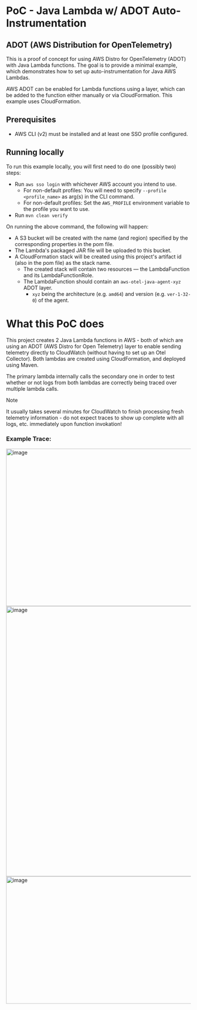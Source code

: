 # PoC - Java Lambda w/ ADOT Auto-Instrumentation
## ADOT (AWS Distribution for OpenTelemetry)

This is a proof of concept for using AWS Distro for OpenTelemetry (ADOT) with Java Lambda functions. The goal is to 
provide a minimal example, which demonstrates how to set up auto-instrumentation for Java AWS Lambdas.

AWS ADOT can be enabled for Lambda functions using a layer, which can be added to the function either manually or via 
CloudFormation. This example uses CloudFormation.

## Prerequisites
- AWS CLI (v2) must be installed and at least one SSO profile configured.

## Running locally

To run this example locally, you will first need to do one (possibly two) steps:

- Run `aws sso login` with whichever AWS account you intend to use. 
  - For non-default profiles: You will need to specify `--profile <profile_name>` as arg(s) in the CLI command.
  - For non-default profiles: Set the `AWS_PROFILE` environment variable to the profile you want to use.
- Run `mvn clean verify`

On running the above command, the following will happen:
- A S3 bucket will be created with the name (and region) specified by the corresponding properties in the pom file.
- The Lambda's packaged JAR file will be uploaded to this bucket.
- A CloudFormation stack will be created using this project's artifact id (also in the pom file) as the stack name.
  - The created stack will contain two resources — the LambdaFunction and its LambdaFunctionRole.
  - The LambdaFunction should contain an `aws-otel-java-agent-xyz` ADOT layer. 
    - `xyz` being the architecture (e.g. `amd64`) and version (e.g. `ver-1-32-0`) of the agent.

# What this PoC does

This project creates 2 Java Lambda functions in AWS - both of which are using an ADOT (AWS Distro for Open Telemetry) layer to enable sending telemetry directly to CloudWatch (without having to set up an Otel Collector). 
Both lambdas are created using CloudFormation, and deployed using Maven.

The primary lambda internally calls the secondary one in order to test whether or not logs from both lambdas are correctly being traced over multiple lambda calls.

> [!Note]
> It usually takes several minutes for CloudWatch to finish processing fresh telemetry information - do not expect traces to show up complete with all logs, etc. immediately upon function invokation!

### Example Trace:

<img width="1831" height="430" alt="image" src="https://github.com/user-attachments/assets/b6c03e03-c1d2-440a-aa9d-35e9d6bbc1c9" />

<img width="1875" height="738" alt="image" src="https://github.com/user-attachments/assets/2fa16c2a-9a10-4084-a40d-07a57c41bd37" />

<img width="1877" height="348" alt="image" src="https://github.com/user-attachments/assets/0e8a5397-62e9-4d78-88e6-266f4136fb47" />



